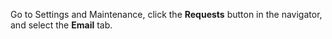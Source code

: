 <!-- markdownlint-disable-file MD041 -->
Go to Settings and Maintenance, click the **Requests** button in the navigator, and select the **Email** tab.

